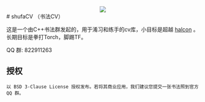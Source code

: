 
<div align=center><img src="https://github.com/LJoson/shufaCV/blob/main/images/shufacv.PNG"/></div>
# shufaCV （书法CV）

这是一个由C++书法群发起的，用于淆习和练手的cv库，小目标是超越 [halcon](https://www.mvtec.com/products/halcon) 。长期目标是拳打Torch，脚踢TF。

QQ 群: 822911263

## 授权

```
以 BSD 3-Clause License 授权发布。若将其商业应用，我们建议您提交一张书法照到官方 QQ 群。
```
